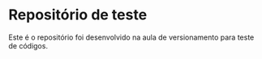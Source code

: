 # Repositório de teste 

Este é o repositório foi desenvolvido na aula de 
versionamento para teste de códigos.